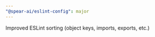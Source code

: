 ```yaml
---
"@spear-ai/eslint-config": major
---
```


Improved ESLint sorting (object keys, imports, exports, etc.)
